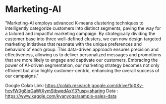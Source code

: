 # Marketing-AI

"Marketing-AI employs advanced K-means clustering techniques to intelligently categorize customers into distinct segments, paving the way for a tailored and impactful marketing campaign. By strategically dividing the customer base into three well-defined clusters, we can now design targeted marketing initiatives that resonate with the unique preferences and behaviors of each group. This data-driven approach ensures precision and effectiveness, allowing us to deliver personalized messages and promotions that are more likely to engage and captivate our customers. Embracing the power of AI-driven segmentation, our marketing strategy becomes not only efficient but also highly customer-centric, enhancing the overall success of our campaigns."

Google Colab Link: https://colab.research.google.com/drive/1qXKv-hcvfW0g8iqGaWtXymStbwedAxY3?usp=sharing
Data : https://www.kaggle.com/kyanyoga/sample-sales-data

